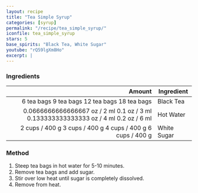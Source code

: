 ```yaml
---
layout: recipe
title: "Tea Simple Syrup"
categories: [syrup]
permalink: "/recipe/tea_simple_syrup/"
iconfile: tea_simple_syrup
stars: 5
base_spirits: "Black Tea, White Sugar"
youtube: "rQ59lgXm8Ho"
excerpt: |
---
```


### Ingredients

|          Amount | Ingredient  |
| --------------: | ----------- |
|      <span class="onex active">6 tea bags </span> <span class="onehalfx">9 tea bags </span> <span class="twox">12 tea bags </span> <span class="threex">18 tea bags </span>| Black Tea   |
| <span class="onex active">0.0666666666666667 oz / 2 ml</span> <span class="onehalfx">0.1 oz / 3 ml</span> <span class="twox">0.133333333333333 oz / 4 ml</span> <span class="threex">0.2 oz / 6 ml</span>| Hot Water   |
|  <span class="onex active">2 cups / 400 g </span> <span class="onehalfx">3 cups / 400 g </span> <span class="twox">4 cups / 400 g </span> <span class="threex">6 cups / 400 g </span>| White Sugar |

### Method

1. Steep tea bags in hot water for 5-10 minutes.
2. Remove tea bags and add sugar.
3. Stir over low heat until sugar is completely dissolved.
4. Remove from heat.

    
<script type="application/ld+json">
{
  "@context": "https://schema.org",
  "@type": "Recipe",
  "author": {
    "@type": "Person",
    "name": "{{ page.author }}"
    },
  "image": "{%- for page in page.categories limit: 1 %}{% assign cat = site.data.categories | where: "slug", page | first %}{{ site.url }}{{ site.baseurl}}/assets/images/category_{{cat.slug}}.svg{% endfor -%}",
  "description": "{{ page.excerpt | strip_html | replace: '"', "'" }}",
  "recipeIngredient": [
  " 6 tea bags Black Tea",
  "2 cups / 400 ml Hot Water",
  " 2 cups / 400 g White Sugar"
    ],
  "name": "{{ page.title }}",
  "recipeInstructions": [

    ],
  "recipeYield": "1 cocktail",
  "recipeCategory": "cocktail",
  {% if page.stars and site.data.ratings[page.iconfile].ratings -%}"aggregateRating": {
   "@type": "AggregateRating",
   "ratingValue": "{%- include stars_metadata.html %},
   "bestRating": "5",
   "reviewCount": "2"}{%- endif %}
  "recipeCuisine": "global",
  "prepTime": "PT20M",
  "cookTime": "PT15S",
  "keywords": "{{ page.title }}, cocktail, {{ page.eras }}, {%- include category_metadata.html -%}, {%- include spirits_metadata.html -%}"
}
</script>

    